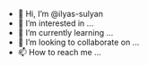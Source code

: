 - 👋 Hi, I’m @ilyas-sulyan
- 👀 I’m interested in ...
- 🌱 I’m currently learning ...
- 💞️ I’m looking to collaborate on ...
- 📫 How to reach me ...

<!---
ilyas-sulyan/ilyas-sulyan is a ✨ special ✨ repository because its `README.md` (this file) appears on your GitHub profile.
You can click the Preview link to take a look at your changes.
--->
